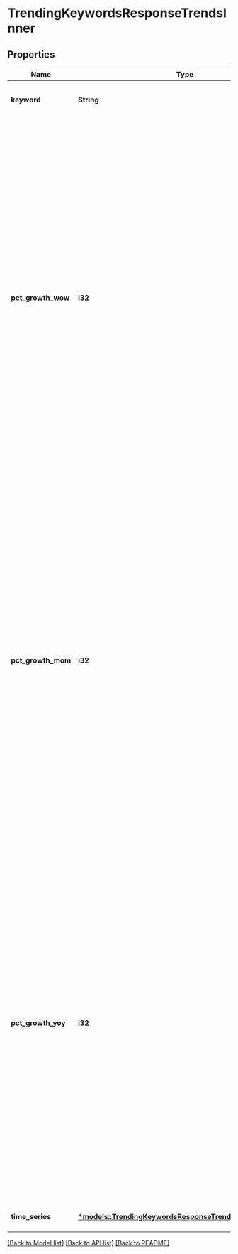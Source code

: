 # TrendingKeywordsResponseTrendsInner

## Properties
Name | Type | Description | Notes
------------ | ------------- | ------------- | -------------
**keyword** | **String** | The keyword that is trending. | [optional] [default to None]
**pct_growth_wow** | **i32** | The week-over-week percent change in search volume for this keyword.<br /> For example, a value of \"50\" would represent a 50% increase in searches in the last seven days compared to the week prior.<br /> **Note**: growth rates are rounded, with a maximum of +/- 10000% change.  A value of 10001 indicates that this keyword experienced > 10000% week-over-week growth. | [optional] [default to None]
**pct_growth_mom** | **i32** | The month-over-month percent change in search volume for this keyword.<br /> For example, a value of \"400\" would represent a 400% increase in searches in the last 30 days compared to the month prior.<br /> **Note**: growth rates are rounded, with a maximum of +/- 10000% change.  A value of 10001 indicates that this keyword experienced > 10000% month-over-month growth. | [optional] [default to None]
**pct_growth_yoy** | **i32** | The year-over-year percent change in search volume for this keyword.<br /> For example, a value of \"-5\" would represent a 5% decrease in searches in the last 365 days compared to the month prior.<br /> **Note**: growth rates are rounded, with a maximum of +/- 10000% change.  A value of 10001 indicates that this keyword experienced > 10000% year-over-year growth. | [optional] [default to None]
**time_series** | [***models::TrendingKeywordsResponseTrendsInnerTimeSeries**](TrendingKeywordsResponse_trends_inner_time_series.md) |  | [optional] [default to None]

[[Back to Model list]](../README.md#documentation-for-models) [[Back to API list]](../README.md#documentation-for-api-endpoints) [[Back to README]](../README.md)


